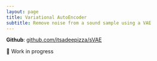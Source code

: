 ```yaml
---
layout: page
title: Variational AutoEncoder
subtitle: Remove noise from a sound sample using a VAE 
---
```

**Github**: [github.com/itsadeepizza/sVAE](https://github.com/itsadeepizza/sVAE)

🚧 Work in progress